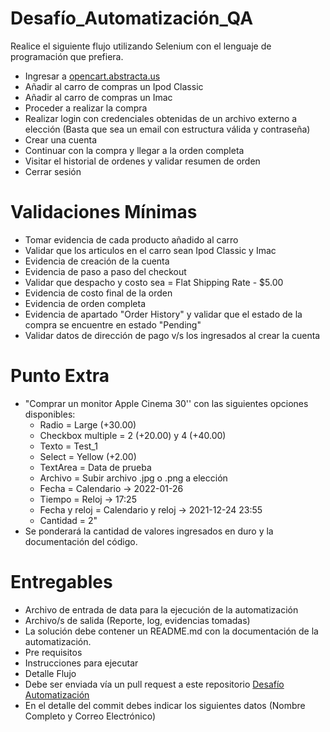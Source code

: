 # Desafío_Automatización_QA

Realice el siguiente flujo utilizando Selenium con el lenguaje de programación que prefiera.

* Ingresar a [opencart.abstracta.us](http://opencart.abstracta.us/index.php?route=common/home)
* Añadir al carro de compras un Ipod Classic
* Añadir al carro de compras un Imac
* Proceder a realizar la compra
* Realizar login con credenciales obtenidas de un archivo externo a elección (Basta que sea un email con estructura válida y contraseña)
* Crear una cuenta
* Continuar con la compra y llegar a la orden completa
* Visitar el historial de ordenes y validar resumen de orden 
* Cerrar sesión

# Validaciones Mínimas
* Tomar evidencia de cada producto añadido al carro
* Validar que los articulos en el carro sean Ipod Classic y Imac
* Evidencia de creación de la cuenta
* Evidencia de paso a paso del checkout
* Validar que despacho y costo sea = Flat Shipping Rate - $5.00
* Evidencia de costo final de la orden
* Evidencia de orden completa
* Evidencia de apartado "Order History" y validar que el estado de la compra se encuentre en estado "Pending"
* Validar datos de dirección de pago v/s los ingresados al crear la cuenta

# Punto Extra
* "Comprar un monitor Apple Cinema 30'' con las siguientes opciones disponibles:
  - Radio = Large (+30.00)
  - Checkbox  multiple = 2 (+20.00) y 4 (+40.00)
  - Texto = Test_1
  - Select = Yellow (+2.00)
  - TextArea = Data de prueba
  - Archivo = Subir archivo .jpg o .png a elección
  - Fecha = Calendario -> 2022-01-26
  - Tiempo = Reloj -> 17:25
  - Fecha y reloj = Calendario y reloj -> 2021-12-24 23:55
  - Cantidad = 2"
* Se ponderará la cantidad de valores ingresados en duro y la documentación del código.

# Entregables
* Archivo de entrada de data para la ejecución de la automatización
* Archivo/s de salida (Reporte, log, evidencias tomadas)
* La solución debe contener un README.md con la documentación de la automatización.
* Pre requisitos
* Instrucciones para ejecutar
* Detalle Flujo
* Debe ser enviada vía un pull request a este repositorio [Desafío Automatización](https://github.com/Previred-QA/Desarfio_Automatizacion_QA)
* En el detalle del commit debes indicar los siguientes datos (Nombre Completo y Correo Electrónico)



